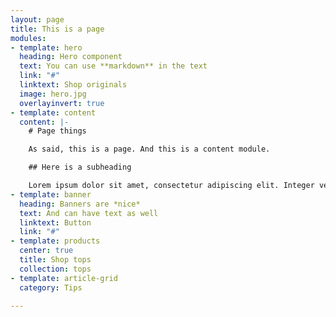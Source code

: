 ```yaml
---
layout: page
title: This is a page
modules:
- template: hero
  heading: Hero component
  text: You can use **markdown** in the text
  link: "#"
  linktext: Shop originals
  image: hero.jpg
  overlayinvert: true
- template: content
  content: |-
    # Page things

    As said, this is a page. And this is a content module.

    ## Here is a subheading

    Lorem ipsum dolor sit amet, consectetur adipiscing elit. Integer vel egestas sapien. Cras orci dolor, maximus et libero non, aliquam lobortis turpis. Suspendisse ultricies lectus ornare, tempor erat nec, elementum tortor. Ut at mauris vitae massa pulvinar vestibulum. Sed sollicitudin fringilla vehicula. In luctus neque at est sodales, sit amet finibus libero vehicula. Vestibulum luctus dolor nec gravida imperdiet. Aliquam erat volutpat. Etiam at aliquam mauris. 
- template: banner
  heading: Banners are *nice*
  text: And can have text as well
  linktext: Button
  link: "#"
- template: products
  center: true
  title: Shop tops
  collection: tops
- template: article-grid
  category: Tips

---
```

